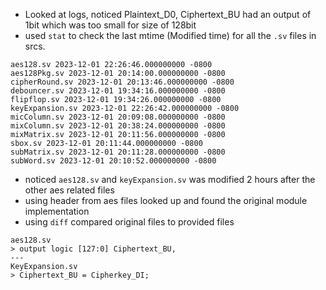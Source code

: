 - Looked at logs, noticed Plaintext_D0, Ciphertext_BU had an output of 1bit which was too small for size of 128bit
- used `stat` to check the last mtime (Modified time) for all the `.sv` files in srcs.
```
aes128.sv 2023-12-01 22:26:46.000000000 -0800
aes128Pkg.sv 2023-12-01 20:14:00.000000000 -0800
cipherRound.sv 2023-12-01 20:13:46.000000000 -0800
debouncer.sv 2023-12-01 19:34:16.000000000 -0800
flipflop.sv 2023-12-01 19:34:26.000000000 -0800
keyExpansion.sv 2023-12-01 22:26:42.000000000 -0800
micColumn.sv 2023-12-01 20:09:08.000000000 -0800
mixColumn.sv 2023-12-01 20:38:24.000000000 -0800
mixMatrix.sv 2023-12-01 20:11:56.000000000 -0800
sbox.sv 2023-12-01 20:11:44.000000000 -0800
subMatrix.sv 2023-12-01 20:11:28.000000000 -0800
subWord.sv 2023-12-01 20:10:52.000000000 -0800
```
- noticed `aes128.sv` and `keyExpansion.sv` was modified 2 hours after the other aes related files
- using header from aes files looked up and found the original module implementation
- using `diff` compared original files to provided files
```
aes128.sv
> output logic [127:0] Ciphertext_BU,
---
KeyExpansion.sv
> Ciphertext_BU = Cipherkey_DI;
```



